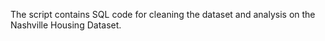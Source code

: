 The script contains SQL code for cleaning the dataset and analysis on the Nashville Housing Dataset.
